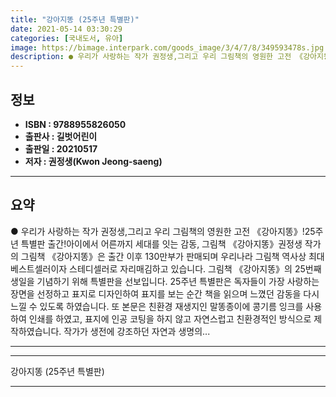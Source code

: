 ```yaml
---
title: "강아지똥 (25주년 특별판)"
date: 2021-05-14 03:30:29
categories: [국내도서, 유아]
image: https://bimage.interpark.com/goods_image/3/4/7/8/349593478s.jpg
description: ● 우리가 사랑하는 작가 권정생,그리고 우리 그림책의 영원한 고전 《강아지똥》!25주년 특별판 출간!아이에서 어른까지 세대를 잇는 감동, 그림책 《강아지똥》권정생 작가의 그림책 《강아지똥》은 출간 이후 130만부가 판매되며 우리나라 그림책 역사상 최대 베스트셀러이자 스테디셀러로 자리매
---
```


## **정보**

- **ISBN : 9788955826050**
- **출판사 : 길벗어린이**
- **출판일 : 20210517**
- **저자 : 권정생(Kwon Jeong-saeng)**

------



## **요약**

●  우리가 사랑하는 작가 권정생,그리고 우리 그림책의 영원한 고전 《강아지똥》!25주년 특별판 출간!아이에서 어른까지 세대를 잇는 감동, 그림책 《강아지똥》권정생 작가의 그림책 《강아지똥》은 출간 이후 130만부가 판매되며 우리나라 그림책 역사상 최대 베스트셀러이자 스테디셀러로 자리매김하고 있습니다. 그림책 《강아지똥》의 25번째 생일을 기념하기 위해 특별판을 선보입니다. 25주년 특별판은 독자들이 가장 사랑하는 장면을 선정하고 표지로 디자인하여 표지를 보는 순간 책을 읽으며 느꼈던 감동을 다시 느낄 수 있도록 하였습니다. 또 본문은 친환경 재생지인 말똥종이에 콩기름 잉크를 사용하여 인쇄를 하였고, 표지에 인공 코팅을 하지 않고 자연스럽고 친환경적인 방식으로 제작하였습니다. 작가가 생전에 강조하던 자연과 생명의...

------



------


강아지똥 (25주년 특별판) 

------


